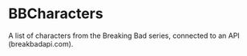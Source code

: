 # BBCharacters

A list of characters from the Breaking Bad series, connected to an API (breakbadapi.com).
